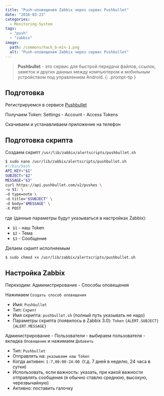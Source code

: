 ```yaml
---
title: "Push-оповещения Zabbix через сервис Pushbullet"
date: "2016-03-23"
categories: 
  - Monitoring-System
tags: 
  - "push"
  - "zabbix"
image:
  path: /commons/hack_b-min-1.png
  alt: "Push-оповещения Zabbix через сервис Pushbullet"
---
```


> **Pushbullet** - это сервис для быстрой передачи файлов, ссылок, заметок и других данных между компьютером и мобильным устройством под управлением Android.
{: .prompt-tip }

## Подготовка

Регистрируемся в сервисе [Pushbullet](https://pushbullet.com) 

Получаем Token:
Settings - Account - Access Tokens

Скачиваем и устанавливаем приложение на телефон

## Подготовка скрипта

Создаем скрипт `/usr/lib/zabbix/alertscripts/pushbullet.sh`

```sh
$ sudo nano /usr/lib/zabbix/alertscripts/pushbullet.sh
#!/bin/bash
API_KEY="$1"
SUBJECT="$2"
MESSAGE="$3"
curl https://api.pushbullet.com/v2/pushes \
-u $1: \
-d type=note \
-d title="$SUBJECT" \
-d body="$MESSAGE" \
-X POST
```

где (данные параметры будут указываться в настройках Zabbix):  

- `$1` - наш Token
- `$2` - Тема
- `$3` - Сообщение

Делаем скрипт исполняемым

```sh
$ sudo chmod +x /usr/lib/zabbix/alertscripts/pushbullet.sh
```

## Настройка Zabbix

Переходим:
Администрирование - Способы оповещения

Нажимаем `Создать способ оповещения`

- Имя: `Pushbullet`
- Тип: `Скрипт`
- Имя скрипта: `pushbullet.sh` (полный путь указывать не надо)
- Параметры скрипта (появилось в Zabbix 3.0):
`Token`
`{ALERT.SUBJECT}`
`{ALERT.MESSAGE}`

Администрирование - Пользователи - выбираем пользователя - вкладка `Оповещение` и нажимаем `Добавить`

- Тип: `Pushbullet`
- Отправлять на: `указываем наш Token`
- Когда активен: `1-7,00:00-24:00 `(т.д. 7 дней в неделю, 24 часа в сутки)
- Использовать, если важность: указать, при какой важности отправлять сообщения (я обычно ставлю среднюю, высокую, черезвычайную)
- Активно: поставить галочку
